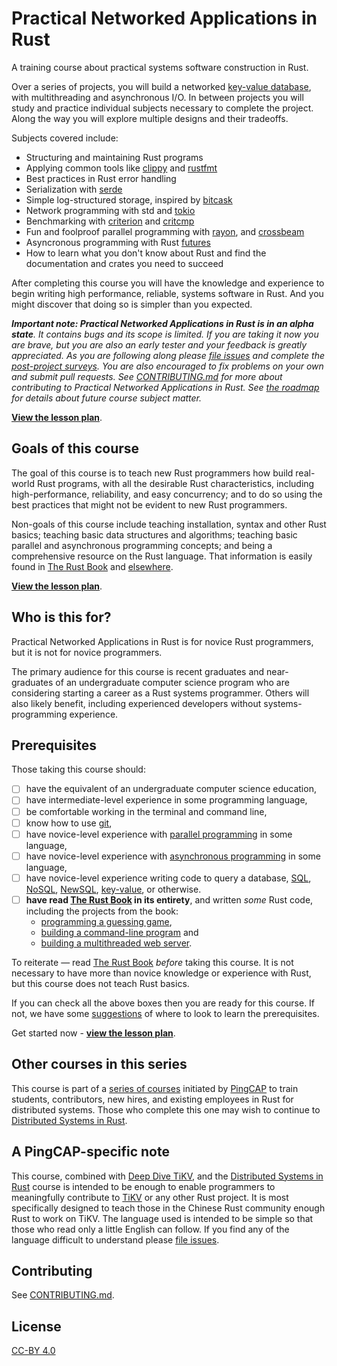 # Practical Networked Applications in Rust

A training course about practical systems software construction in Rust.

Over a series of projects, you will build a networked [key-value database][kv],
with multithreading and asynchronous I/O. In between projects you will study and
practice individual subjects necessary to complete the project. Along the way
you will explore multiple designs and their tradeoffs.

Subjects covered include:

- Structuring and maintaining Rust programs
- Applying common tools like [clippy] and [rustfmt]
- Best practices in Rust error handling
- Serialization with [serde]
- Simple log-structured storage, inspired by [bitcask]
- Network programming with std and [tokio]
- Benchmarking with [criterion] and [critcmp]
- Fun and foolproof parallel programming with [rayon], and [crossbeam]
- Asyncronous programming with Rust [futures]
- How to learn what you don't know about Rust and find the documentation and
  crates you need to succeed

After completing this course you will have the knowledge and experience to begin
writing high performance, reliable, systems software in Rust. And you might
discover that doing so is simpler than you expected.

_**Important note: Practical Networked Applications in Rust is in an alpha
state**. It contains bugs and its scope is limited. If you are taking it now you
are brave, but you are also an early tester and your feedback is greatly
appreciated. As you are following along please [file issues] and complete the
[post-project surveys]. You are also encouraged to fix problems on your own and
submit pull requests. See [CONTRIBUTING.md] for more about contributing to
Practical Networked Applications in Rust. See [the roadmap] for details about
future course subject matter._

**[View the lesson plan][plan]**.


## Goals of this course

The goal of this course is to teach new Rust programmers how build real-world
Rust programs, with all the desirable Rust characteristics, including
high-performance, reliability, and easy concurrency; and to do so using the best
practices that might not be evident to new Rust programmers.

Non-goals of this course include teaching installation, syntax and other Rust
basics; teaching basic data structures and algorithms; teaching basic parallel
and asynchronous programming concepts; and being a comprehensive resource on the
Rust language. That information is easily found in [The Rust Book] and
[elsewhere][pre].

**[View the lesson plan][plan]**.


## Who is this for?

Practical Networked Applications in Rust is for novice Rust programmers, but it
is not for novice programmers.

The primary audience for this course is recent graduates and near-graduates of
an undergraduate computer science program who are considering starting a career
as a Rust systems programmer. Others will also likely benefit, including
experienced developers without systems-programming experience.


## Prerequisites

Those taking this course should:

- [ ] have the equivalent of an undergraduate computer science education,
- [ ] have intermediate-level experience in some programming language,
- [ ] be comfortable working in the terminal and command line,
- [ ] know how to use [git],
- [ ] have novice-level experience with [parallel programming] in some language,
- [ ] have novice-level experience with [asynchronous programming] in some language,
- [ ] have novice-level experience writing code to query a database, [SQL],
  [NoSQL], [NewSQL], [key-value][kv], or otherwise.
- [ ] **have read [The Rust Book] in its entirety**, and written _some_ Rust
  code, including the projects from the book:
  - [programming a guessing game],
  - [building a command-line program] and
  - [building a multithreaded web server].

To reiterate &mdash; read [The Rust Book] _before_ taking this course. It is not
necessary to have more than novice knowledge or experience with Rust, but this
course does not teach Rust basics.

If you can check all the above boxes then you are ready for this course. If not,
we have some [suggestions][pre] of where to look to learn the prerequisites.

Get started now - **[view the lesson plan][plan]**.


## Other courses in this series

This course is part of a [series of courses] initiated by [PingCAP] to train
students, contributors, new hires, and existing employees in Rust for
distributed systems. Those who complete this one may wish to continue
to [Distributed Systems in Rust].


## A PingCAP-specific note

This course, combined with [Deep Dive TiKV], and the [Distributed Systems in
Rust] course is intended to be enough to enable programmers to meaningfully
contribute to [TiKV] or any other Rust project. It is most specifically designed
to teach those in the Chinese Rust community enough Rust to work on TiKV. The
language used is intended to be simple so that those who read only a little
English can follow. If you find any of the language difficult to understand
please [file issues].


## Contributing

See [CONTRIBUTING.md].


## License

[CC-BY 4.0](https://opendefinition.org/licenses/cc-by/)


<!-- links -->

[CONTRIBUTING.md]: CONTRIBUTING.md
[Deep Dive TiKV]: https://tikv.org/deep-dive/
[Distributed Systems in Rust]: https://github.com/pingcap/talent-plan/tree/master/dss
[NewSQL]: https://en.wikipedia.org/wiki/NewSQL
[NoSQL]: https://www.thoughtworks.com/insights/blog/nosql-databases-overview
[PingCAP]: https://pingcap.com/
[SQL]: https://en.wikipedia.org/wiki/SQL
[The Rust Book]: https://doc.rust-lang.org/book/
[The Rust Book]: https://doc.rust-lang.org/stable/book/
[TiKV]: https://github.com/tikv/tikv/
[asynchronous programming]: todo
[bitcask]: https://github.com/basho/bitcask/blob/develop/doc/bitcask-intro.pdf
[building a command-line program]: https://doc.rust-lang.org/stable/book/ch12-00-an-io-project.html
[building a multithreaded web server]: https://doc.rust-lang.org/stable/book/ch20-00-final-project-a-web-server.html
[clippy]: https://github.com/rust-lang/rust-clippy/
[critcmp]: https://github.com/BurntSushi/critcmp
[criterion]: https://github.com/bheisler/criterion.rs
[crossbeam]: https://github.com/crossbeam-rs/crossbeam
[file issues]: https://github.com/pingcap/talent-plan/issues/
[futures]: https://docs.rs/futures/0.1.27/futures/
[git]: https://git-scm.com/
[kv]: https://en.wikipedia.org/wiki/Key-value_database
[parallel programming]: todo
[plan]: lesson-plan.md
[post-project surveys]: lesson-plan.md#user-content-making-pna-rust-better
[pre]: prerequisites.md
[programming a guessing game]: https://doc.rust-lang.org/stable/book/ch02-00-guessing-game-tutorial.html
[rayon]: https://github.com/rayon-rs/rayon
[rustfmt]: https://github.com/rust-lang/rustfmt/
[serde]: https://github.com/serde-rs/serde
[series of courses]: https://github.com/pingcap/talent-plan/
[the roadmap]: roadmap.md
[tokio]: https://github.com/tokio-rs/tokio
